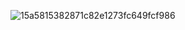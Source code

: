 ![15a5815382871c82e1273fc649fcf986](https://github.com/munabedan/symmetrical/assets/45054928/08b1bd54-6c85-481b-9aa8-39c3c54357d9)
